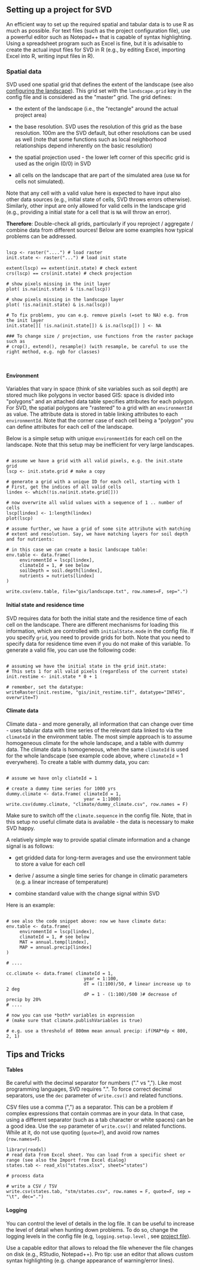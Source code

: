 ## Setting up a project for SVD

An efficient way to set up the required spatial and tabular data is to use R as much as possible. For text files (such as the project configuration file), use a powerful editor such as Notepad++ that is capable of syntax highlighting. Using a spreadsheet program such as Excel is fine, but it is advisable to create the actual input files for SVD in R (e.g., by editing Excel, importing Excel into R, writing input files in R).

### Spatial data

SVD used one spatial grid that defines the extent of the landscape (see also [configuring the landscape](configuring_the_landscape.md)). This grid set with the `landscape.grid` key in the config file and is considered as the "master" grid. The grid defines:

-   the extent of the landscape (i.e., the "rectangle" around the actual project area)

-   the base resolution. SVD uses the resolution of this grid as the base resolution. 100m are the SVD default, but other resolutions can be used as well (note that some functions such as local neighborhood relationships depend inherently on the basic resolution)

-   the spatial projection used - the lower left corner of this specific grid is used as the origin (0/0) in SVD

-   all cells on the landscape that are part of the simulated area (use `NA` for cells not simulated).

Note that any cell with a valid value here is expected to have input also other data sources (e.g., initial state of cells, SVD throws errors otherwise). Similarly, other input are only allowed for valid cells in the landscape grid (e.g., providing a initial state for a cell that is `NA` will throw an error).

**Therefore**: Double-check all grids, particularly if you reproject / aggregate / combine data from different sources! Below are some examples how typical problems can be addressed.

```{r eval=FALSE}

lscp <- raster("....") # load raster
init.state <- raster("...") # load init state

extent(lscp) == extent(init.state) # check extent
crs(lscp) == crs(init.state) # check projection

# show pixels missing in the init layer
plot( is.na(init.state) & !is.na(lscp))

# show pixels missing in the landscape layer
plot( !is.na(init.state) & is.na(lscp))

# To fix problems, you can e.g. remove pixels (=set to NA) e.g. from the init layer
init.state[][ !is.na(init.state[]) & is.na(lscp[]) ] <- NA

### To change size / projection, use functions from the raster package such as
# crop(), extend(), resample() (with resample, be careful to use the right method, e.g. ngb for classes)



```

#### Environment

Variables that vary in space (think of site variables such as soil depth) are stored much like polygons in vector based GIS: space is divided into "polygons" and an attached data table specifies attributes for each polygon. For SVD, the spatial polygons are "rastered" to a grid with an `environmentId` as value. The attribute data is stored in table linking attributes to each `environmentId`. Note that the corner case of each cell being a "polygon" you can define attributes for each cell of the landscape.

Below is a simple setup with unique `environmentId`s for each cell on the landscape. Note that this setup may be inefficient for very large landscapes.

```{r eval=FALSE}

# assume we have a grid with all valid pixels, e.g. the init.state grid
lscp <- init.state.grid # make a copy

# generate a grid with a unique ID for each cell, starting with 1
# First, get the indices of all valid cells
lindex <- which(!is.na(init.state.grid[]))

# now overwrite all valid values with a sequence of 1 .. number of cells
lscp[lindex] <- 1:length(lindex)
plot(lscp) 

# assume further, we have a grid of some site attribute with matching
# extent and resolution. Say, we have matching layers for soil depth and for nutrients:

# in this case we can create a basic landscape table:
env.table <- data.frame(
     enviromentId = lscp[lindex],
     climateId = 1, # see below
     soilDepth = soil.depth[lindex],
     nutrients = nutriets[lindex]
)

write.csv(env.table, file="gis/landscape.txt", row.names=F, sep=".")

```

#### Initial state and residence time

SVD requires data for both the initial state and the residence time of each cell on the landscape. There are different mechanisms for loading this information, which are controlled with `initialState.mode` in the config file. If you specify `grid`, you need to provide grids for both. Note that you need to specify data for residence time even if you do not make of this variable. To generate a valid file, you can use the following code:

```{r eval=FALSE}

# assuming we have the initial state in the grid init.state:
# This sets 1 for all valid pixels (regardless of the current state)
init.restime <- init.state * 0 + 1 

# remember, set the datatype:
writeRaster(init.restime, "gis/init_restime.tif", datatype="INT4S", overwrite=T)

```

#### Climate data

Climate data - and more generally, all information that can change over time - uses tabular data with time series of the relevant data linked to via the `climateId` in the environment table. The most simple approach is to assume homogeneous climate for the whole landscape, and a table with dummy data. The climate data is homogeneous, when the same `climateId` is used for the whole landscape (see example code above, where `climateId` = 1 everywhere). To create a table with dummy data, you can:

```{r eval=FALSE}

# assume we have only cliateId = 1

# create a dummy time series for 1000 yrs 
dummy.climate <- data.frame( climateId = 1,
                             year = 1:1000) 
write.csv(dummy.climate, "climate/dummy_climate.csv", row.names = F)

```

Make sure to switch off the `climate.sequence` in the config file. Note, that in this setup no useful climate data is available - the data is necessary to make SVD happy.

A relatively simple way to provide spatial climate information and a change signal is as follows:

-   get gridded data for long-term averages and use the environment table to store a value for each cell

-   derive / assume a single time series for change in climatic parameters (e.g. a linear increase of temperature)

-   combine standard value with the change signal within SVD

Here is an example:

```{r eval=FALSE}

# see also the code snippet above: now we have climate data:
env.table <- data.frame(
     enviromentId = lscp[lindex],
     climateId = 1, # see below
     MAT = annual.temp[lindex],
     MAP = annual.precip[lindex]
)

# ....

cc.climate <- data.frame( climateId = 1,
                             year = 1:100,
                             dT = (1:100)/50, # linear increase up to 2 deg 
                             dP = 1 - (1:100)/500 )# decrease of precip by 20%
# ....

# now you can use *both* variables in expression 
# (make sure that climate.publishVariables is true)

# e.g. use a threshold of 800mm mean annual precip: if(MAP*dp < 800, 2, 1)

```

## Tips and Tricks

#### Tables

Be careful with the decimal separator for numbers ("." vs ","). Like most programming languages, SVD requires ".". To force correct decimal separators, use the `dec` parameter of `write.csv()` and related functions.

CSV files use a comma (",") as a separator. This can be a problem if complex expressions that contain commas are in your data. In that case, using a different separator (such as a tab character or white spaces) can be a good idea. Use the `sep` parameter of `write.csv()` and related functions. While at it, do not use quoting (`quote=F`), and avoid row names (`row.names=F`).

```{r eval=FALSE}
library(readxl)
# read data from Excel sheet. You can load from a specific sheet or range (see also the Import from Excel dialog)
states.tab <- read_xls("states.xlsx", sheet="states")

# process data

# write a CSV / TSV 
write.csv(states.tab, "stm/states.csv", row.names = F, quote=F, sep = "\t", dec=".")

```

#### Logging

You can control the level of details in the log file. It can be useful to increase the level of detail when hunting down problems. To do so, change the logging levels in the config file (e.g, `logging.setup.level` , see [project file](project_file.md)).

Use a capable editor that allows to reload the file whenever the file changes on disk (e.g., RStudio, Notepad++). Pro tip: use an editor that allows custom syntax highlighting (e.g. change appearance of warning/error lines).
